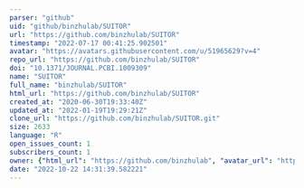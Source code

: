 ```yaml
---
parser: "github"
uid: "github/binzhulab/SUITOR"
url: "https://github.com/binzhulab/SUITOR"
timestamp: "2022-07-17 00:41:25.902501"
avatar: "https://avatars.githubusercontent.com/u/51965629?v=4"
repo_url: "https://github.com/binzhulab/SUITOR"
doi: "10.1371/JOURNAL.PCBI.1009309"
name: "SUITOR"
full_name: "binzhulab/SUITOR"
html_url: "https://github.com/binzhulab/SUITOR"
created_at: "2020-06-30T19:33:40Z"
updated_at: "2022-01-19T19:29:21Z"
clone_url: "https://github.com/binzhulab/SUITOR.git"
size: 2633
language: "R"
open_issues_count: 1
subscribers_count: 1
owner: {"html_url": "https://github.com/binzhulab", "avatar_url": "https://avatars.githubusercontent.com/u/51965629?v=4", "login": "binzhulab", "type": "User"}
date: "2022-10-22 14:31:39.582221"
---
```

